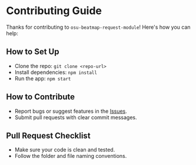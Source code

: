 # Contributing Guide

Thanks for contributing to `osu-beatmap-request-module`! Here's how you can help:

## How to Set Up
- Clone the repo: `git clone <repo-url>`
- Install dependencies: `npm install`
- Run the app: `npm start`

## How to Contribute
- Report bugs or suggest features in the [Issues](../../issues).
- Submit pull requests with clear commit messages.

## Pull Request Checklist
- Make sure your code is clean and tested.
- Follow the folder and file naming conventions.
